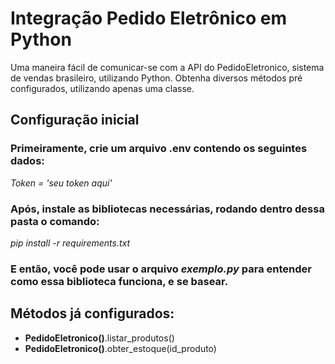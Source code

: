 # Integração Pedido Eletrônico em Python
Uma maneira fácil de comunicar-se com a API do PedidoEletronico, sistema de vendas brasileiro, utilizando Python. Obtenha diversos métodos pré configurados, utilizando apenas uma classe. 

## Configuração inicial

### Primeiramente, crie um arquivo .env contendo os seguintes dados: 

*Token = 'seu token aqui'*

### Após, instale as bibliotecas necessárias, rodando dentro dessa pasta o comando:

*pip install -r requirements.txt*<br>

### E então, você pode usar o arquivo *exemplo.py* para entender como essa biblioteca funciona, e se basear.

## Métodos já configurados: 

+ **PedidoEletronico()**.listar_produtos()
+ **PedidoEletronico()**.obter_estoque(id_produto)
